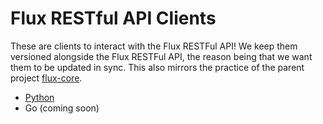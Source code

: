 # Flux RESTful API Clients

These are clients to interact with the Flux RESTFul API! We
keep them versioned alongside the Flux RESTFul API, the reason being
that we want them to be updated in sync. This also mirrors
the practice of the parent project [flux-core](https://github.com/flux-framework/flux-core).

 - [Python](python)
 - Go (coming soon)
